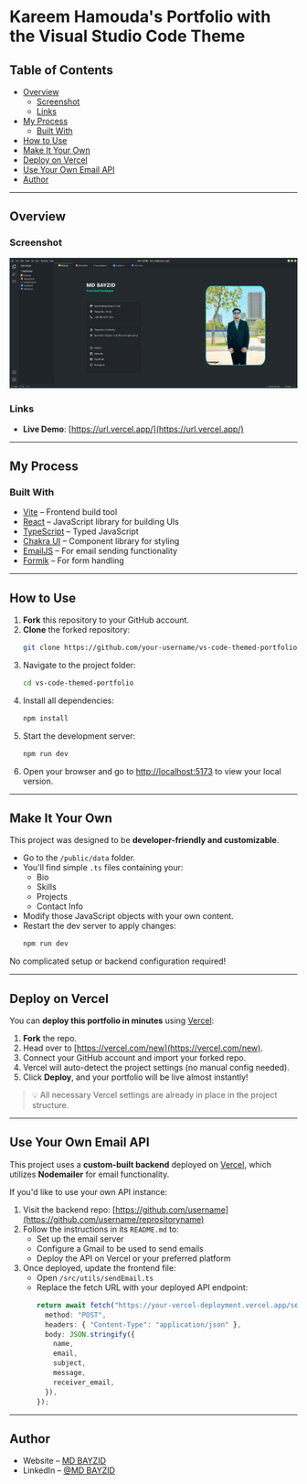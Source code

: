 # Kareem Hamouda's Portfolio with the Visual Studio Code Theme

## Table of Contents

- [Overview](#overview)
  - [Screenshot](#screenshot)
  - [Links](#links)
- [My Process](#my-process)
  - [Built With](#built-with)
- [How to Use](#how-to-use)
- [Make It Your Own](#make-it-your-own)
- [Deploy on Vercel](#deploy-on-vercel)
- [Use Your Own Email API](#use-your-own-email-api)
- [Author](#author)

---

## Overview

### Screenshot

![](./public/assets/project-vscode.webp)

### Links

- **Live Demo**: [https://url.vercel.app/](https://url.vercel.app/)

---

## My Process

### Built With

- [Vite](https://vitejs.dev/) – Frontend build tool
- [React](https://reactjs.org/) – JavaScript library for building UIs
- [TypeScript](https://www.typescriptlang.org/) – Typed JavaScript
- [Chakra UI](https://chakra-ui.com/) – Component library for styling
- [EmailJS](https://www.emailjs.com/) – For email sending functionality
- [Formik](https://formik.org/) – For form handling

---

## How to Use

1. **Fork** this repository to your GitHub account.
2. **Clone** the forked repository:
   ```bash
   git clone https://github.com/your-username/vs-code-themed-portfolio.git
   ```
3. Navigate to the project folder:
   ```bash
   cd vs-code-themed-portfolio
   ```
4. Install all dependencies:
   ```bash
   npm install
   ```
5. Start the development server:
   ```bash
   npm run dev
   ```
6. Open your browser and go to [http://localhost:5173](http://localhost:5173) to view your local version.

---

## Make It Your Own

This project was designed to be **developer-friendly and customizable**.

- Go to the `/public/data` folder.
- You'll find simple `.ts` files containing your:
  - Bio
  - Skills
  - Projects
  - Contact Info
- Modify those JavaScript objects with your own content.
- Restart the dev server to apply changes:
  ```bash
  npm run dev
  ```

No complicated setup or backend configuration required!

---

## Deploy on Vercel

You can **deploy this portfolio in minutes** using [Vercel](https://vercel.com/):

1. **Fork** the repo.
2. Head over to [https://vercel.com/new](https://vercel.com/new).
3. Connect your GitHub account and import your forked repo.
4. Vercel will auto-detect the project settings (no manual config needed).
5. Click **Deploy**, and your portfolio will be live almost instantly!

> 💡 All necessary Vercel settings are already in place in the project structure.

---

## Use Your Own Email API

This project uses a **custom-built backend** deployed on [Vercel](https://vercel.com/), which utilizes **Nodemailer** for email functionality.

If you'd like to use your own API instance:

1. Visit the backend repo: [https://github.com/username](https://github.com/username/reprositoryname)
2. Follow the instructions in its `README.md` to:
   - Set up the email server
   - Configure a Gmail to be used to send emails
   - Deploy the API on Vercel or your preferred platform
3. Once deployed, update the frontend file:
   - Open `/src/utils/sendEmail.ts`
   - Replace the fetch URL with your deployed API endpoint:
     ```ts
     return await fetch("https://your-vercel-deployment.vercel.app/send", {
       method: "POST",
       headers: { "Content-Type": "application/json" },
       body: JSON.stringify({
         name,
         email,
         subject,
         message,
         receiver_email,
       }),
     });
     ```

---

## Author

- Website – [MD BAYZID](#)
- LinkedIn – [@MD BAYZID](https://www.linkedin.com/in/md-bayzid-211b67345)
